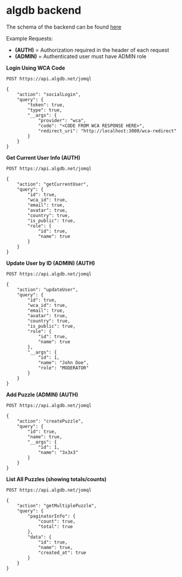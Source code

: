# algdb backend

The schema of the backend can be found [here](https://github.com/cubing/algdb/blob/main/schema.graphql)

Example Requests:

- **(AUTH)** = Authorization required in the header of each request
- **(ADMIN)** = Authenticated user must have ADMIN role

**Login Using WCA Code**

`POST https://api.algdb.net/jomql`

```
{
	"action": "socialLogin",
	"query": {
		"token": true,
		"type": true,
		"__args": {
			"provider": "wca",
			"code": "<CODE FROM WCA RESPONSE HERE>",
			"redirect_uri": "http://localhost:3000/wca-redirect"
		}
	}
}
```

**Get Current User Info (AUTH)**

`POST https://api.algdb.net/jomql`

```
{
	"action": "getCurrentUser",
	"query": {
		"id": true,
		"wca_id": true,
		"email": true,
		"avatar": true,
		"country": true,
		"is_public": true,
		"role": {
			"id": true,
			"name": true
		}
	}
}
```

**Update User by ID (ADMIN) (AUTH)**

`POST https://api.algdb.net/jomql`

```
{
	"action": "updateUser",
	"query": {
		"id": true,
		"wca_id": true,
		"email": true,
		"avatar": true,
		"country": true,
		"is_public": true,
		"role": {
			"id": true,
			"name": true
		},
		"__args": {
			"id": 1,
			"name": "John Doe",
			"role": "MODERATOR"
		}
	}
}
```

**Add Puzzle (ADMIN) (AUTH)**

`POST https://api.algdb.net/jomql`

```
{
	"action": "createPuzzle",
	"query": {
		"id": true,
		"name": true,
		"__args": {
			"id": 1,
			"name": "3x3x3"
		}
	}
}
```

**List All Puzzles (showing totals/counts)**

`POST https://api.algdb.net/jomql`

```
{
	"action": "getMultiplePuzzle",
	"query": {
		"paginatorInfo": {
			"count": true,
			"total": true
		},
		"data": {
			"id": true,
			"name": true,
			"created_at": true
		}
	}
}
```
